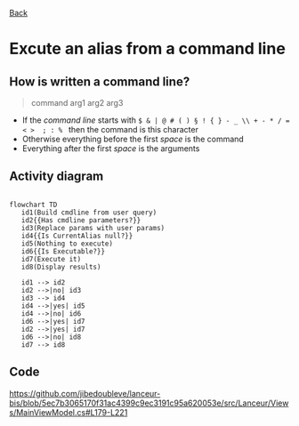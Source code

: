 [Back](../README.md)

# Excute an alias from a command line

## How is written a command line? 
 > command arg1 arg2 arg3

* If the *command line* starts with `$ & | @ # ( ) § ! { } - _ \\ + - * / = < >  ; : % ` then the command is this character
 * Otherwise everything before the first *space* is the command
 * Everything after the first *space* is the arguments

## Activity diagram

 ```mermaid

 flowchart TD
    id1(Build cmdline from user query)
    id2{{Has cmdline parameters?}}
    id3(Replace params with user params)
    id4{{Is CurrentAlias null?}}
    id5(Nothing to execute)
    id6{{Is Executable?}}
    id7(Execute it)
    id8(Display results)

    id1 --> id2
    id2 -->|no| id3
    id3 --> id4
    id4 -->|yes| id5
    id4 -->|no| id6
    id6 -->|yes| id7
    id2 -->|yes| id7
    id6 -->|no| id8
    id7 --> id8
 ```
## Code

https://github.com/jibedoubleve/lanceur-bis/blob/5ec7b3065170f31ac4399c9ec3191c95a620053e/src/Lanceur/Views/MainViewModel.cs#L179-L221